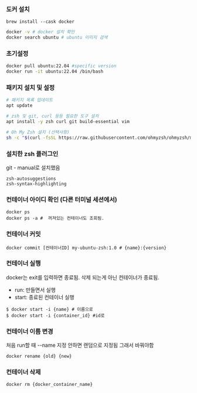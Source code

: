 
### 도커 설치

```
brew install --cask docker
```

```zsh
docker -v # docker 설치 확인
docker search ubuntu # ubuntu 이미지 검색
```

### 초기설정

```zsh
docker pull ubuntu:22.04 #specific version
docker run -it ubuntu:22.04 /bin/bash
```

### 패키지 설치 및 설정

```zsh
# 패키지 목록 업데이트
apt update

# zsh 및 git, curl 등등 필요한 도구 설치
apt install -y zsh curl git build-essential vim

# Oh My Zsh 설치 (선택사항)
sh -c "$(curl -fsSL https://raw.githubusercontent.com/ohmyzsh/ohmyzsh/master/tools/install.sh)"
```

### 설치한 zsh 플러그인 

git - manual로 설치했음
```
zsh-autosuggestions
zsh-syntax-highlighting
```

### 컨테이너 아이디 확인 (다른 터미널 세션에서)
```shell
docker ps
docker ps -a #  꺼져있는 컨테이너도 조회됨.
```

### 컨테이너 커밋

```shell
docker commit [컨테이너ID] my-ubuntu-zsh:1.0 # {name}:{version}
```

### 컨테이너 실행

docker는 exit를 입력하면 종료됨. 삭제 되는게 아닌 컨테이너가 종료됨. 
* run: 만들면서 실행
* start: 종료된 컨테이너 실행

```shell
$ docker start -i {name} # 이름으로
$ docker start -i {container_id} #id로
```

### 컨테이너 이름 변경

처음 run할 때 --name 지정 안하면 랜덤으로 지정됨 그래서 바꿔야함

```
docker rename {old} {new}
```

### 컨테이너 삭제

```
docker rm {docker_container_name}
```

